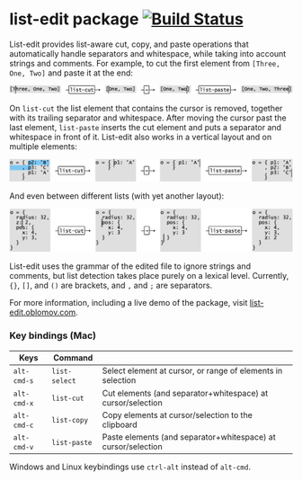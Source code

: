 # list-edit package  [![Build Status](https://travis-ci.org/Oblosys/atom-list-edit.svg?branch=master)](https://travis-ci.org/Oblosys/atom-list-edit)

List-edit provides list-aware cut, copy, and paste operations that automatically handle separators and whitespace, while taking into account strings and comments. For example, to cut the first element from `[Three, One, Two]` and paste it at the end:

![Single-line list edit](https://raw.githubusercontent.com/oblosys/atom-list-edit/master/img/single-line-list-edit.png)

On `list-cut` the list element that contains the cursor is removed, together with its trailing separator and whitespace. After moving the cursor past the last element, `list-paste` inserts the cut element and puts a separator and whitespace in front of it. List-edit also works in a vertical layout and on multiple elements:

![Multi-line list edit](https://raw.githubusercontent.com/oblosys/atom-list-edit/master/img/multi-line-list-edit.png)

And even between different lists (with yet another layout):

![List-edit between lists edit](https://raw.githubusercontent.com/oblosys/atom-list-edit/master/img/list-edit-between-lists.png)


List-edit uses the grammar of the edited file to ignore strings and comments, but list detection takes place purely on a lexical level. Currently, `{}`, `[]`, and `()` are brackets, and `,` and `;` are separators.

For more information, including a live demo of the package, visit [list-edit.oblomov.com](http://list-edit.oblomov.com).

### Key bindings (Mac)

Keys        | Command       | <br>
----------- | ------------- | -------
`alt-cmd-s` | `list-select` | Select element at cursor, or range of elements in selection
`alt-cmd-x` | `list-cut`    | Cut elements (and separator+whitespace) at cursor/selection
`alt-cmd-c` | `list-copy`   | Copy elements at cursor/selection to the clipboard
`alt-cmd-v` | `list-paste`  | Paste elements (and separator+whitespace) at cursor/selection

Windows and Linux keybindings use `ctrl-alt` instead of `alt-cmd`.
